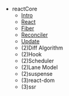 * reactCore
  - [Intro](reactCore/00.md)
  - [React](reactCore/01.md)
  - [Fiber](reactCore/02.md)
  - [Reconciler](reactCore/03.md)
  - [Update](reactCore/04.md)
  - (2)Diff Algorithm
  - (2)Hook
  - (2)Scheduler
  - (2)Lane Model
  - (2)suspense
  - (3)react-dom
  - (3)ssr